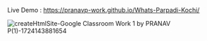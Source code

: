 Live Demo : https://pranavp-work.github.io/Whats-Parpadi-Kochi/

![createHtmlSite-Google Classroom Work 1 by PRANAV P(1)-1724143881654](https://github.com/user-attachments/assets/569a4cf0-8252-4e61-a811-171a9d2cc2d7)
